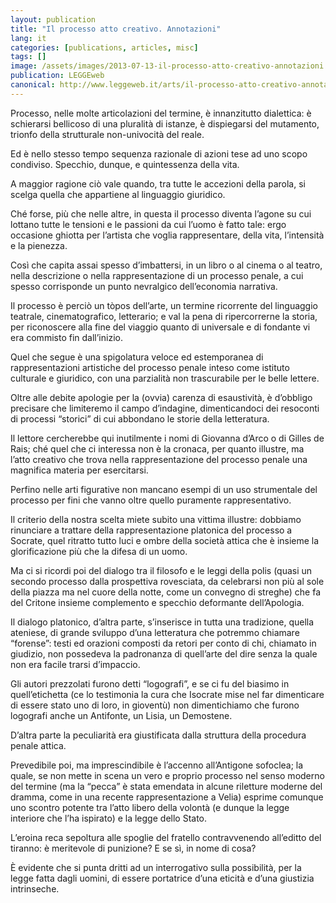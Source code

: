 ```yaml
---
layout: publication
title: "Il processo atto creativo. Annotazioni"
lang: it
categories: [publications, articles, misc]
tags: []
image: /assets/images/2013-07-13-il-processo-atto-creativo-annotazioni.jpg
publication: LEGGEweb
canonical: http://www.leggeweb.it/arts/il-processo-atto-creativo-annotazioni-9726.html
---
```


Processo, nelle molte articolazioni del termine, è innanzitutto dialettica: è schierarsi bellicoso di una pluralità di istanze, è dispiegarsi del mutamento, trionfo della strutturale non-univocità del reale.

Ed è nello stesso tempo sequenza razionale di azioni tese ad uno scopo condiviso. Specchio, dunque, e quintessenza della vita.

A maggior ragione ciò vale quando, tra tutte le accezioni della parola, si scelga quella che appartiene al linguaggio giuridico.

Ché forse, più che nelle altre, in questa il processo diventa l’agone su cui lottano tutte le tensioni e le passioni da cui l’uomo è fatto tale: ergo occasione ghiotta per l’artista che voglia rappresentare, della vita, l’intensità e la pienezza.

Così che capita assai spesso d’imbattersi, in un libro o al cinema o al teatro, nella descrizione o nella rappresentazione di un processo penale, a cui spesso corrisponde un punto nevralgico dell’economia narrativa.

Il processo è perciò un tòpos dell’arte, un termine ricorrente del linguaggio teatrale, cinematografico, letterario; e val la pena di ripercorrerne la storia, per riconoscere alla fine del viaggio quanto di universale e di fondante vi era commisto fin dall’inizio.

Quel che segue è una spigolatura veloce ed estemporanea di rappresentazioni artistiche del processo penale inteso come istituto culturale e giuridico, con una parzialità non trascurabile per le belle lettere.

Oltre alle debite apologie per la (ovvia) carenza di esaustività, è d’obbligo precisare che limiteremo il campo d’indagine, dimenticandoci dei resoconti di processi “storici” di cui abbondano le storie della letteratura.

Il lettore cercherebbe qui inutilmente i nomi di Giovanna d’Arco o di Gilles de Rais;  ché quel che ci interessa non è la cronaca, per quanto illustre, ma l’atto creativo che trova nella rappresentazione del processo penale una magnifica materia per esercitarsi.

Perfino nelle arti figurative non mancano esempi di un uso strumentale del processo per fini che vanno oltre quello puramente rappresentativo.

Il criterio della nostra scelta miete subito una vittima illustre: dobbiamo rinunciare a trattare della rappresentazione platonica del processo a Socrate, quel ritratto tutto luci e ombre della società attica che è insieme la glorificazione più che la difesa di un uomo.

Ma ci si ricordi poi del dialogo tra il filosofo e le leggi della polis (quasi un secondo processo dalla prospettiva rovesciata, da celebrarsi non più al sole della piazza ma nel cuore della notte, come un convegno di streghe) che fa del Critone insieme complemento e specchio deformante dell’Apologia.

Il dialogo platonico, d’altra parte, s’inserisce in tutta una tradizione, quella ateniese, di grande sviluppo d’una letteratura che potremmo chiamare “forense”: testi ed orazioni composti da retori per conto di chi, chiamato in giudizio, non possedeva la padronanza di quell’arte del dire senza la quale non era facile trarsi d’impaccio.

Gli autori prezzolati furono detti “logografi”, e se ci fu del biasimo in quell’etichetta (ce lo testimonia la cura che Isocrate mise nel far dimenticare di essere stato uno di loro, in gioventù) non dimentichiamo che furono logografi anche un Antifonte, un Lisia, un Demostene.

D’altra parte la peculiarità era giustificata dalla struttura della procedura penale attica.

Prevedibile poi, ma imprescindibile è l’accenno all’Antigone sofoclea; la quale, se non mette in scena un vero e proprio processo nel senso moderno del termine (ma la “pecca” è stata emendata in alcune riletture moderne del dramma, come in una recente rappresentazione a Velia) esprime comunque uno scontro potente tra l’atto libero della volontà (e dunque la legge interiore che l’ha ispirato) e la legge dello Stato.

L’eroina reca sepoltura  alle spoglie del fratello contravvenendo all’editto del tiranno: è meritevole di punizione?  E se sì, in nome di cosa?

È evidente che si punta dritti ad un interrogativo sulla possibilità, per la legge fatta dagli uomini, di essere portatrice d’una eticità e d’una giustizia intrinseche.
